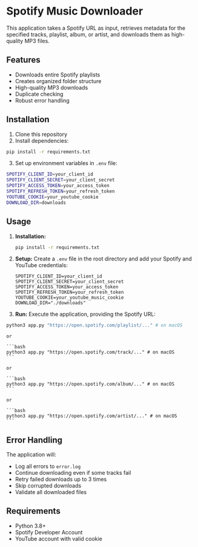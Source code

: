 # Spotify Music Downloader

This application takes a Spotify URL as input, retrieves metadata for the specified tracks, playlist, album, or artist, and downloads them as high-quality MP3 files.

## Features
- Downloads entire Spotify playlists
- Creates organized folder structure
- High-quality MP3 downloads
- Duplicate checking
- Robust error handling

## Installation

1. Clone this repository
2. Install dependencies:
```bash
pip install -r requirements.txt
```

3. Set up environment variables in `.env` file:
```bash
SPOTIFY_CLIENT_ID=your_client_id
SPOTIFY_CLIENT_SECRET=your_client_secret
SPOTIFY_ACCESS_TOKEN=your_access_token
SPOTIFY_REFRESH_TOKEN=your_refresh_token
YOUTUBE_COOKIE=your_youtube_cookie
DOWNLOAD_DIR=downloads
```

## Usage

1.  **Installation:**

    ```bash
    pip install -r requirements.txt
    ```

2.  **Setup:** Create a `.env` file in the root directory and add your Spotify and YouTube credentials:

    ```
    SPOTIFY_CLIENT_ID=your_client_id
    SPOTIFY_CLIENT_SECRET=your_client_secret
    SPOTIFY_ACCESS_TOKEN=your_access_token  
    SPOTIFY_REFRESH_TOKEN=your_refresh_token
    YOUTUBE_COOKIE=your_youtube_music_cookie
    DOWNLOAD_DIR="./downloads"
    ```

3. **Run:** Execute the application, providing the Spotify URL:

```bash
python3 app.py "https://open.spotify.com/playlist/..." # on macOS
```
    or 

    ```bash
    python3 app.py "https://open.spotify.com/track/..." # on macOS
    ```

    or 

    ```bash
    python3 app.py "https://open.spotify.com/album/..." # on macOS
    ```

    or

    ```bash
    python3 app.py "https://open.spotify.com/artist/..." # on macOS
    ```



## Error Handling

The application will:
- Log all errors to `error.log`
- Continue downloading even if some tracks fail
- Retry failed downloads up to 3 times
- Skip corrupted downloads
- Validate all downloaded files

## Requirements

- Python 3.8+
- Spotify Developer Account
- YouTube account with valid cookie
